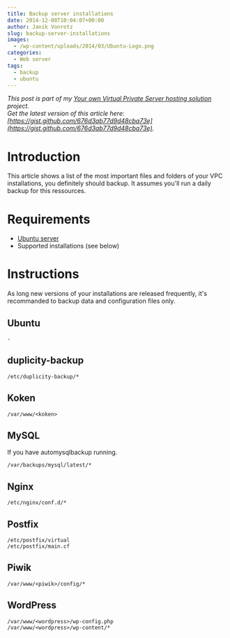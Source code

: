 ```yaml
---
title: Backup server installations
date: 2014-12-08T10:04:07+00:00
author: Janik Vonrotz
slug: backup-server-installations
images:
  - /wp-content/uploads/2014/03/Ubuntu-Logo.png
categories:
  - Web server
tags:
  - backup
  - ubuntu
---
```

*This post is part of my [Your own Virtual Private Server hosting solution](https://janikvonrotz.ch/your-own-virtual-private-server-hosting-solution/) project.*  
*Get the latest version of this article here: [https://gist.github.com/676d3ab77d9d48cba73e](https://gist.github.com/676d3ab77d9d48cba73e).* 

# Introduction

This article shows a list of the most important files and folders of your VPC installations, you definitely should backup.
It assumes you'll run a daily backup for this ressources.
<!--more-->
# Requirements

* [Ubuntu server](https://janikvonrotz.ch/2014/03/13/deploy-ubuntu-server/)
* Supported installations (see below)

# Instructions

As long new versions of your installations are released frequently, it's recommanded to backup data and configuration files only.

## Ubuntu

    -
    
## duplicity-backup

    /etc/duplicity-backup/*

## Koken

    /var/www/<koken>

## MySQL

If you have automysqlbackup running.

    /var/backups/mysql/latest/*
    
## Nginx

    /etc/nginx/conf.d/*  

## Postfix

    /etc/postfix/virtual
    /etc/postfix/main.cf

## Piwik

    /var/www/<piwik>/config/*
    
## WordPress

    /var/www/<wordpress>/wp-config.php
    /var/www/<wordpress>/wp-content/*